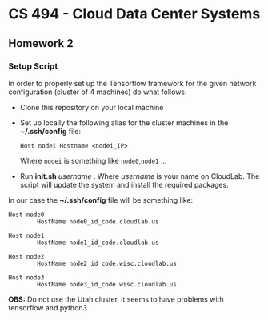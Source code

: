 # CS 494 - Cloud Data Center Systems

## Homework 2

### Setup Script

In order to properly set up the Tensorflow framework for the given network configuration (cluster of 4 machines) do what follows:

- Clone this repository on your local machine 
- Set up locally the following alias for the cluster machines in the __~/.ssh/config__ file:

	`Host nodei
		Hostname <nodei_IP>
	` 

	Where `nodei` is something like `node0`,`node1` ...      
- Run __init.sh__ _username_ . Where _username_ is your name on CloudLab. The script will update the system and install the required packages. 

In our case the __~/.ssh/config__ file will be something like:
```
Host node0
        HostName node0_id_code.cloudlab.us

Host node1
        HostName node1_id_code.cloudlab.us

Host node2
        HostName node2_id_code.wisc.cloudlab.us 

Host node3
        HostName node3_id_code.wisc.cloudlab.us

```

__OBS:__ Do not use the Utah cluster, it seems to have problems with tensorflow and python3